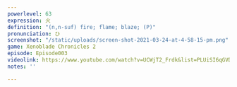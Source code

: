 ```yaml
---
powerlevel: 63
expression: 火
definition: "(n,n-suf) fire; flame; blaze; (P)"
pronunciation: ひ
screenshot: "/static/uploads/screen-shot-2021-03-24-at-4-58-15-pm.png"
game: Xenoblade Chronicles 2
episode: Episode003
videolink: https://www.youtube.com/watch?v=UCWjT2_Frdk&list=PLUiSI6qGVDKsXmMW0GnjV--kUTLhsKN-K&index=4
notes: ''

---
```

